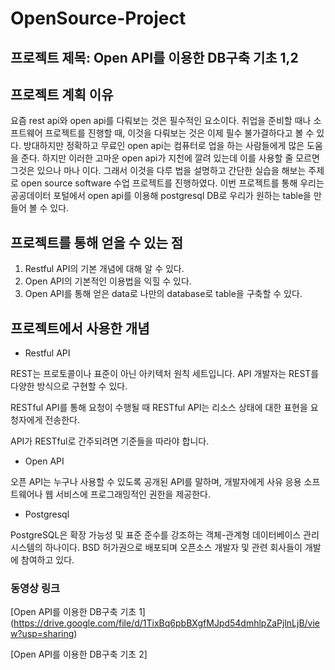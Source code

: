 # OpenSource-Project

## 프로젝트 제목: Open API를 이용한 DB구축 기초 1,2

## 프로젝트 계획 이유
요즘 rest api와 open api를 다뤄보는 것은 필수적인 요소이다. 취업을 준비할 때나 소프트웨어 프로젝트를 진행할 때, 이것을 다뤄보는 것은 이제 필수 불가결하다고 볼 수 있다. 방대하지만 정확하고 무료인 open api는 컴퓨터로 업을 하는 사람들에게 많은 도움을 준다. 하지만 이러한 고마운 open api가 지천에 깔려 있는데 이를 사용할 줄 모르면 그것은 있으나 마나 이다. 그래서 이것을 다루 법을 설명하고 간단한 실습을 해보는 주제로 open source software 수업 프로젝트를 진행하였다. 이번 프로젝트를 통해 우리는 공공데이터 포털에서 open api를 이용해 postgresql DB로 우리가 원하는 table을 만들어 볼 수 있다.

## 프로젝트를 통해 얻을 수 있는 점 
 1. Restful API의 기본 개념에 대해 알 수 있다.
 2. Open API의 기본적인 이용법을 익힐 수 있다. 
 3. Open API를 통해 얻은 data로 나만의 database로 table을 구축할 수 있다. 

## 프로젝트에서 사용한 개념 
  * Restful API 
  
  
  REST는 프로토콜이나 표준이 아닌 아키텍처 원칙 세트입니다. API 개발자는 REST를 다양한 방식으로 구현할 수 있다.
  
  
  RESTful API를 통해 요청이 수행될 때 RESTful API는 리소스 상태에 대한 표현을 요청자에게 전송한다.
  
  
  API가 RESTful로 간주되려면 기준들을 따라야 합니다.
  
  
  * Open API
  
  오픈 API는 누구나 사용할 수 있도록 공개된 API를 말하며, 개발자에게 사유 응용 소프트웨어나 웹 서비스에 프로그래밍적인 권한을 제공한다.
  
  
  * Postgresql
  
  PostgreSQL은 확장 가능성 및 표준 준수를 강조하는 객체-관계형 데이터베이스 관리 시스템의 하나이다. BSD 허가권으로 배포되며 오픈소스 개발자 및 관련 회사들이 개발에 참여하고 있다.

### 동영상 링크
[Open API를 이용한 DB구축 기초 1] (https://drive.google.com/file/d/1TixBq6pbBXgfMJpd54dmhlpZaPjlnLjB/view?usp=sharing)


[Open API를 이용한 DB구축 기초 2]
